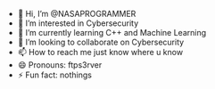 - 👋 Hi, I’m @NASAPROGRAMMER
- 👀 I’m interested in Cybersecurity
- 🌱 I’m currently learning C++ and Machine Learning
- 💞️ I’m looking to collaborate on Cybersecurity
- 📫 How to reach me just know where u know
- 😄 Pronouns: ftps3rver
- ⚡ Fun fact: nothings

<!---
NASAPROGRAMMER/NASAPROGRAMMER is a ✨ special ✨ repository because its `README.md` (this file) appears on your GitHub profile.
You can click the Preview link to take a look at your changes.
--->
